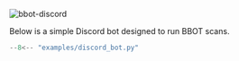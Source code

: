 
![bbot-discord](https://github.com/blacklanternsecurity/bbot/assets/20261699/22b268a2-0dfd-4c2a-b7c5-548c0f2cc6f9)

Below is a simple Discord bot designed to run BBOT scans.

```python title="examples/discord_bot.py"
--8<-- "examples/discord_bot.py"
```
